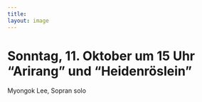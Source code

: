```yaml
---
title: 
layout: image
---
```


# Sonntag, 11. Oktober um 15 Uhr  “Arirang” und “Heidenröslein” 


Myongok Lee, Sopran solo